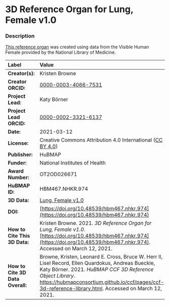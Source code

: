# 3D Reference Organ for Lung, Female v1.0

### Description
[This reference organ](https://hubmapconsortium.github.io/ccf/pages/ccf-3d-reference-library.html) was created using data from the Visible Human Female provided by the National Library of Medicine.

| Label | Value |
| :------------- |:-------------|
| **Creator(s):** | Kristen Browne |
| **Creator ORCID:** | [0000-0003-4066-7531](https://orcid.org/0000-0003-4066-7531) |
| **Project Lead:** | Katy B&ouml;rner |
| **Project Lead ORCID:** | [0000-0002-3321-6137](https://orcid.org/0000-0002-3321-6137) |
| **Date:** | 2021-03-12 |
| **License:** | Creative Commons Attribution 4.0 International ([CC BY 4.0](https://creativecommons.org/licenses/by/4.0/)) |
| **Publisher:** | HuBMAP |
| **Funder:** | National Institutes of Health |
| **Award Number:** | OT2OD026671 |
| **HuBMAP ID:** | HBM467.NHKR.974 |
| **3D Data:** | [Lung, Female v1.0](https://hubmapconsortium.github.io/ccf-releases/v1.0/models/VH_F_Lung.glb) |
| **DOI:** | [https://doi.org/10.48539/hbm467.nhkr.974](https://doi.org/10.48539/hbm467.nhkr.974) |
| **How to Cite This 3D Data:** | Kristen Browne. 2021. *3D Reference Organ for Lung, Female v1.0.* [https://doi.org/10.48539/hbm467.nhkr.974](https://doi.org/10.48539/hbm467.nhkr.974). Accessed on March 12, 2021. |
| **How to Cite 3D Data Overall:** | Browne, Kristen, Leonard E. Cross, Bruce W. Herr II, Lisel Record, Ellen Quardokus, Andreas Bueckle, Katy B&ouml;rner. 2021. *HuBMAP CCF 3D Reference Object Library*. https://hubmapconsortium.github.io/ccf/pages/ccf-3d-reference-library.html. Accessed on March 12, 2021. |